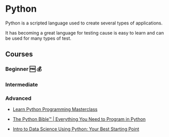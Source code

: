 # Python

Python is a scripted language used to create several types of applications.

It has becoming a great language for testing cause is easy to learn and can be used for many types of test.

## Courses

### Beginner 🆓 💰

### Intermediate

### Advanced

- [Learn Python Programming Masterclass](https://www.udemy.com/course/python-the-complete-python-developer-course/)

- [The Python Bible™ | Everything You Need to Program in Python](https://www.udemy.com/course/the-python-bible/)

- [Intro to Data Science Using Python: Your Best Starting Point](https://www.udemy.com/course/intro-to-data-science-using-python-your-best-starting-point/)
